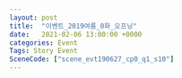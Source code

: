 ```yaml
---
layout: post
title:  "이벤트_2019여름_0화_오프닝"
date:   2021-02-06 13:00:00 +0000
categories: Event
Tags: Story Event
SceneCode: ["scene_evt190627_cp0_q1_s10"]
---
```

